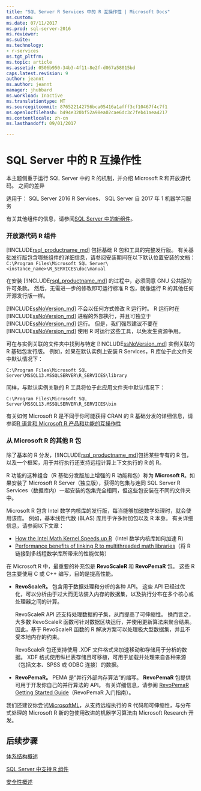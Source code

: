 ```yaml
---
title: "SQL Server R Services 中的 R 互操作性 | Microsoft Docs"
ms.custom: 
ms.date: 07/11/2017
ms.prod: sql-server-2016
ms.reviewer: 
ms.suite: 
ms.technology:
- r-services
ms.tgt_pltfrm: 
ms.topic: article
ms.assetid: 0506b950-34b3-4f11-8e2f-d067a58015bd
caps.latest.revision: 9
author: jeannt
ms.author: jeannt
manager: jhubbard
ms.workload: Inactive
ms.translationtype: MT
ms.sourcegitcommit: 876522142756bca05416a1afff3cf10467f4c7f1
ms.openlocfilehash: b494e320bf52a98ea02cae6dc3c7feb41aea4217
ms.contentlocale: zh-cn
ms.lasthandoff: 09/01/2017

---
```

# <a name="r-interoperability-in-sql-server"></a>SQL Server 中的 R 互操作性

本主题侧重于运行 SQL Server 中的 R 的机制，并介绍 Microsoft R 和开放源代码。 之间的差异

适用于： SQL Server 2016 R Services、 SQL Server 自 2017 年 1 机器学习服务

有关其他组件的信息，请参阅[SQL Server 中的新组件](../../advanced-analytics/r-services/new-components-in-sql-server-to-support-r.md)。

### <a name="open-source-r-components"></a>开放源代码 R 组件

[!INCLUDE[rsql_productname_md](../../includes/rsql-productname-md.md)] 包括基础 R 包和工具的完整发行版。 有关基础发行版包含哪些组件的详细信息，请参阅安装期间在以下默认位置安装的文档：`C:\Program Files\Microsoft SQL Server\<instance_name>\R_SERVICES\doc\manual`

在安装 [!INCLUDE[rsql_productname_md](../../includes/rsql-productname-md.md)] 的过程中，必须同意 GNU 公共版的许可条款。 然后，无需进一步的修改即可运行标准 R 包，就像运行 R 的其他任何开源发行版一样。

[!INCLUDE[ssNoVersion_md](../../includes/ssnoversion-md.md)] 不会以任何方式修改 R 运行时。 R 运行时在 [!INCLUDE[ssNoVersion_md](../../includes/ssnoversion-md.md)] 进程的外部执行，并且可独立于 [!INCLUDE[ssNoVersion_md](../../includes/ssnoversion-md.md)] 运行。 但是，我们强烈建议不要在 [!INCLUDE[ssNoVersion_md](../../includes/ssnoversion-md.md)] 使用 R 时运行这些工具，以免发生资源争用。

可在与实例关联的文件夹中找到与特定 [!INCLUDE[ssNoVersion_md](../../includes/ssnoversion-md.md)] 实例关联的 R 基础包发行版。 例如，如果在默认实例上安装 R Services，R 库位于此文件夹中默认情况下：

    C:\Program Files\Microsoft SQL Server\MSSQL13.MSSQLSERVER\R_SERVICES\library

同样，与默认实例关联的 R 工具将位于此应用文件夹中默认情况下：

    C:\Program Files\Microsoft SQL Server\MSSQL13.MSSQLSERVER\R_SERVICES\bin

有关如何 Microsoft R 是不同于你可能获得 CRAN 的 R 基础分发的详细信息，请参阅[R 语言和 Microsoft R 产品和功能的互操作性](https://docs.microsoft.com/en-us/r-server/what-is-r-server-interoperability)

### <a name="additional-r-packages-from-microsoft-r"></a>从 Microsoft R 的其他 R 包

除了基本的 R 分发，[!INCLUDE[rsql_productname_md](../../includes/rsql-productname-md.md)]包括某些专有的 R 包，以及一个框架，用于并行执行还支持远程计算上下文执行的 R 的 R。

R 功能的这种组合（R 基础分发版加上增强的 R 功能和包）称为 **Microsoft R**。如果安装了 Microsoft R Server（独立版），获得的包集与连同 SQL Server R Services（数据库内）一起安装的包集完全相同，但这些包安装在不同的文件夹中。

Microsoft R 包含 Intel 数学内核库的发行版，每当能够加速数学处理时，就会使用该库。 例如，基本线性代数 (BLAS) 库用于许多附加包以及 R 本身。 有关详细信息，请参阅以下文章：

+ [How the Intel Math Kernel Speeds up R](http://blog.revolutionanalytics.com/2014/10/revolution-r-open-mkl.html)（Intel 数学内核库如何加速 R）
+ [Performance benefits of linking R to multithreaded math libraries](http://blog.revolutionanalytics.com/2010/06/performance-benefits-of-multithreaded-r.html)（将 R 链接到多线程数学库所带来的性能优势）

在 Microsoft R 中，最重要的补充包是 **RevoScaleR** 和 **RevoPemaR** 包。 这些 R 包主要使用 C 或 C++ 编写，目的是提高性能。

+ **RevoScaleR。** 包含用于数据处理和分析的各种 API。 这些 API 已经过优化，可以分析由于过大而无法装入内存的数据集，以及执行分布在多个核心或处理器之间的计算。

   RevoScaleR API 还支持处理数据的子集，从而提高了可伸缩性。 换而言之，大多数 RevoScaleR 函数可针对数据区块运行，并使用更新算法来聚合结果。 因此，基于 RevoScaleR 函数的 R 解决方案可以处理极大型数据集，并且不受本地内存的约束。

  RevoScaleR 包还支持使用 .XDF 文件格式来加速移动和存储用于分析的数据。 XDF 格式使用纵栏表存储且可移植，可用于加载并处理来自各种来源（包括文本、SPSS 或 ODBC 连接）的数据。 

+ **RevoPemaR。** PEMA 是“并行外部内存算法”的缩写。 **RevoPemaR** 包提供可用于开发你自己的并行算法的 API。 有关详细信息，请参阅 [RevoPemaR Getting Started Guide](https://docs.microsoft.com/r-server/r/how-to-developer-pemar)（RevoPemaR 入门指南）。

我们还建议你尝试[MicrosoftML](https://docs.microsoft.com/r-server/r/concept-what-is-the-microsoftml-package)，从支持远程执行的 R 代码和可伸缩性，与分布式处理的 Microsoft R 新的包使用改进的机器学习算法由 Microsoft Research 开发。

## <a name="next-steps"></a>后续步骤

[体系结构概述](../../advanced-analytics/r/architecture-overview-sql-server-r.md)

[SQL Server 中支持 R 组件](../../advanced-analytics/r/new-components-in-sql-server-to-support-r.md)

[安全性概述](../../advanced-analytics/r/security-overview-sql-server-r.md)


